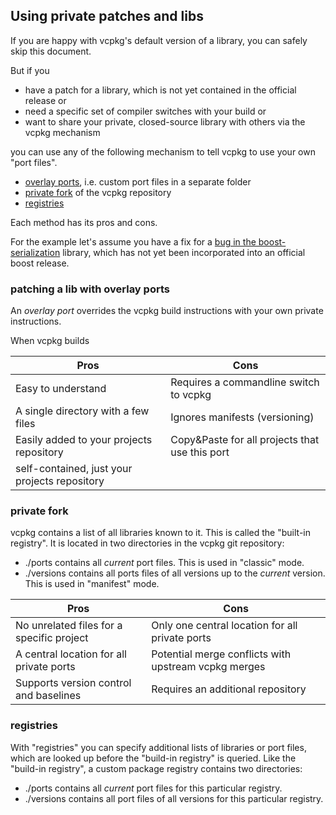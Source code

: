 ## Using private patches and libs
If you are happy with vcpkg's default version of a library, you can safely skip this document.

But if you
- have a patch for a library, which is not yet contained in the official release or
- need a specific set of compiler switches with your build or
- want to share your private, closed-source library with others via the vcpkg mechanism

you can use any of the following mechanism to tell vcpkg to use your own "port files".

- [overlay ports](#patching-a-lib-with-overlay-ports), i.e. custom port files in a separate folder
- [private fork](#private-fork) of the vcpkg repository
- [registries](#registries)

Each method has its pros and cons.

For the example let's assume you have a fix for a [bug in the boost-serialization](https://github.com/boostorg/serialization/issues/229) library, which has not yet been incorporated into an official boost release.

### patching a lib with overlay ports
An _overlay port_ overrides the vcpkg build instructions with your own private instructions.

When vcpkg builds

| Pros                                          | Cons                                           |
|-----------------------------------------------|------------------------------------------------|
| Easy to understand                            | Requires a commandline switch to vcpkg         |
| A single directory with a few files           | Ignores manifests (versioning)                 |
| Easily added to your projects repository      | Copy&Paste for all projects that use this port |
| self-contained, just your projects repository |                                                |

### private fork
vcpkg contains a list of all libraries known to it. This is called the "built-in registry". It is located in two directories in the vcpkg git repository:
- ./ports contains all _current_ port files. This is used in "classic" mode.
- ./versions contains all ports files of all versions up to the _current_ version. This is used in "manifest" mode.

| Pros                                          | Cons                                           |
|-----------------------------------------------|------------------------------------------------|
| No unrelated files for a specific project     | Only one central location for all private ports |
| A central location for all private ports      | Potential merge conflicts with upstream vcpkg merges |
| Supports version control and baselines        | Requires an additional repository |


### registries
With "registries" you can specify additional lists of libraries or port files, which are looked up before the "build-in registry" is queried. Like the "build-in registry", a custom package registry contains two directories:
- ./ports contains all _current_ port files for this particular registry.
- ./versions contains all port files of all versions for this particular registry.

